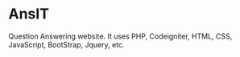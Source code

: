 # AnsIT
Question Answering website. It uses PHP, Codeigniter, HTML, CSS, JavaScript, BootStrap, Jquery, etc.

